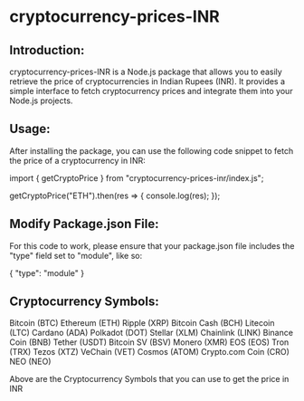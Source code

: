 # cryptocurrency-prices-INR

## Introduction:
cryptocurrency-prices-INR is a Node.js package that allows you to easily retrieve the price of cryptocurrencies in Indian Rupees (INR). It provides a simple interface to fetch cryptocurrency prices and integrate them into your Node.js projects.

## Usage:
After installing the package, you can use the following code snippet to fetch the price of a cryptocurrency in INR:

import { getCryptoPrice } from "cryptocurrency-prices-inr/index.js";

getCryptoPrice("ETH").then(res => {
    console.log(res);
});

## Modify Package.json File:

For this code to work, please ensure that your package.json file includes the "type" field set to "module", like so:

{
  "type": "module"
}

## Cryptocurrency Symbols:

Bitcoin (BTC)
Ethereum (ETH)
Ripple (XRP)
Bitcoin Cash (BCH)
Litecoin (LTC)
Cardano (ADA)
Polkadot (DOT)
Stellar (XLM)
Chainlink (LINK)
Binance Coin (BNB)
Tether (USDT)
Bitcoin SV (BSV)
Monero (XMR)
EOS (EOS)
Tron (TRX)
Tezos (XTZ)
VeChain (VET)
Cosmos (ATOM)
Crypto.com Coin (CRO)
NEO (NEO)

Above are the Cryptocurrency Symbols that you can use to get the price in INR